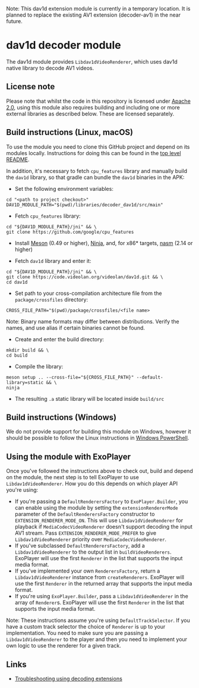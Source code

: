 Note: This dav1d extension module is currently in a temporary location. It is
planned to replace the existing AV1 extension (decoder-av1) in the near future.

# dav1d decoder module

The dav1d module provides `Libdav1dVideoRenderer`, which uses dav1d native
library to decode AV1 videos.

## License note

Please note that whilst the code in this repository is licensed under
[Apache 2.0][], using this module also requires building and including one or
more external libraries as described below. These are licensed separately.

[Apache 2.0]: ../../LICENSE

## Build instructions (Linux, macOS)

To use the module you need to clone this GitHub project and depend on its
modules locally. Instructions for doing this can be found in the
[top level README][].

In addition, it's necessary to fetch `cpu_features` library and manually build
the `dav1d` library, so that gradle can bundle the `dav1d` binaries in the APK:

*   Set the following environment variables:

```
cd "<path to project checkout>"
DAV1D_MODULE_PATH="$(pwd)/libraries/decoder_dav1d/src/main"
```

*   Fetch `cpu_features` library:

```
cd "${DAV1D_MODULE_PATH}/jni" && \
git clone https://github.com/google/cpu_features
```

*   Install [Meson][] (0.49 or higher), [Ninja][], and, for x86* targets,
    [nasm][] (2.14 or higher)

*   Fetch `dav1d` library and enter it:

```
cd "${DAV1D_MODULE_PATH}/jni" && \
git clone https://code.videolan.org/videolan/dav1d.git && \
cd dav1d
```

*   Set path to your cross-compilation architecture file from the
    `package/crossfiles` directory:

```
CROSS_FILE_PATH="$(pwd)/package/crossfiles/<file name>
```

Note: Binary name formats may differ between distributions. Verify the names,
and use alias if certain binaries cannot be found.

*   Create and enter the build directory:

```
mkdir build && \
cd build
```

*   Compile the library:

```
meson setup .. --cross-file="${CROSS_FILE_PATH}" --default-library=static && \
ninja
```

*   The resulting `.a` static library will be located inside `build/src`

[top level README]: ../../README.md
[Meson]: https://mesonbuild.com/
[Ninja]: https://ninja-build.org/
[nasm]: https://nasm.us/

## Build instructions (Windows)

We do not provide support for building this module on Windows, however it should
be possible to follow the Linux instructions in [Windows PowerShell][].

[Windows PowerShell]: https://docs.microsoft.com/en-us/powershell/scripting/getting-started/getting-started-with-windows-powershell

## Using the module with ExoPlayer

Once you've followed the instructions above to check out, build and depend on
the module, the next step is to tell ExoPlayer to use `Libdav1dVideoRenderer`.
How you do this depends on which player API you're using:

*   If you're passing a `DefaultRenderersFactory` to `ExoPlayer.Builder`, you
    can enable using the module by setting the `extensionRendererMode` parameter
    of the `DefaultRenderersFactory` constructor to
    `EXTENSION_RENDERER_MODE_ON`. This will use `Libdav1dVideoRenderer` for
    playback if `MediaCodecVideoRenderer` doesn't support decoding the input AV1
    stream. Pass `EXTENSION_RENDERER_MODE_PREFER` to give
    `Libdav1dVideoRenderer` priority over `MediaCodecVideoRenderer`.
*   If you've subclassed `DefaultRenderersFactory`, add a
    `Libdav1dVideoRenderer` to the output list in `buildVideoRenderers`.
    ExoPlayer will use the first `Renderer` in the list that supports the input
    media format.
*   If you've implemented your own `RenderersFactory`, return a
    `Libdav1dVideoRenderer` instance from `createRenderers`. ExoPlayer will use
    the first `Renderer` in the returned array that supports the input media
    format.
*   If you're using `ExoPlayer.Builder`, pass a `Libdav1dVideoRenderer` in the
    array of `Renderer`s. ExoPlayer will use the first `Renderer` in the list
    that supports the input media format.

Note: These instructions assume you're using `DefaultTrackSelector`. If you have
a custom track selector the choice of `Renderer` is up to your implementation.
You need to make sure you are passing a `Libdav1dVideoRenderer` to the player
and then you need to implement your own logic to use the renderer for a given
track.

## Links

*   [Troubleshooting using decoding extensions][]

[Troubleshooting using decoding extensions]: https://developer.android.com/media/media3/exoplayer/troubleshooting#how-can-i-get-a-decoding-library-to-load-and-be-used-for-playback
